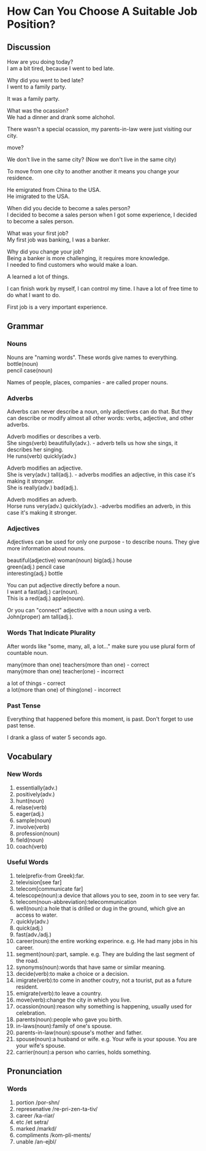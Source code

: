 # How Can You Choose A Suitable Job Position?
## Discussion
How are you doing today?  
I am a bit tired, because I went to bed late.  

Why did you went to bed late?  
I went to a family party.  

It was a family party.  

What was the ocassion?  
We had a dinner and drank some alchohol.  

There wasn't a special ocassion, my parents-in-law were just visiting our city.  

move?  

We don't live in the same city? (Now we don't live in the same city)  

To move from one city to another another it means you change your residence.   

He emigrated from China to the USA.  
He imigrated to the USA.

When did you decide to become a sales person?  
I decided to become a sales person when I got some experience, I decided to become a sales person.  

What was your first job?  
My first job was banking, I was a banker.  

Why did you change your job?  
Being a banker is more challenging, it requires more knowledge.  
I needed to find customers who would make a loan.  

A learned a lot of things. 

I can finish work by myself, I can control my time. I have a lot of free time to do what I want to do.  

First job is a very important experience.  




## Grammar
### Nouns
Nouns are "naming words". These words give names to everything.  
bottle(noun)  
pencil case(noun)  

Names of people, places, companies - are called proper nouns.  

### Adverbs
Adverbs can never describe a noun, only adjectives can do that. But they can describe or modify almost all other words: verbs, adjective, and other adverbs.  

Adverb modifies or describes a verb.  
She sings(verb) beautifully(adv.). - adverb tells us how she sings, it describes her singing.  
He runs(verb) quickly(adv.)  

Adverb modifies an adjective.  
She is very(adv.) tall(adj.). - adverbs modifies an adjective, in this case it's making it stronger.  
She is really(adv.) bad(adj.).  

Adverb modifies an adverb.  
Horse runs very(adv.) quickly(adv.). -adverbs modifies an adverb, in this case it's making it stronger.  

### Adjectives
Adjectives can be used for only one purpose - to describe nouns. They give more information about nouns.  

beautiful(adjective) woman(noun)
big(adj.) house  
green(adj.) pencil case  
interesting(adj.) bottle  

You can put adjective directly before a noun.  
I want a fast(adj.) car(noun).  
This is a red(adj.) apple(noun).  

Or you can "connect" adjective with a noun using a verb.  
John(proper) am tall(adj.).  

### Words That Indicate Plurality
After words like "some, many, all, a lot..." make sure you use plural form of countable noun.  

many(more than one) teachers(more than one) - correct  
many(more than one) teacher(one) - incorrect  

a lot of things - correct  
a lot(more than one) of thing(one) - incorrect  

### Past Tense
Everything that happened before this moment, is past. Don't forget to use past tense.  

I drank a glass of water 5 seconds ago.  

## Vocabulary
### New Words
1. essentially(adv.)
1. positively(adv.)
1. hunt(noun)
1. relase(verb)
1. eager(adj.)
1. sample(noun)
1. involve(verb)
1. profession(noun)
1. field(noun)
1. coach(verb)

### Useful Words
1. tele(prefix-from Greek):far.
1. television[see far]
1. telecom[communicate far]
1. telescope(noun):a device that allows you to see, zoom in to see very far.
1. telecom(noun-abbreviation):telecommunication
1. well(noun):a hole that is drilled or dug in the ground, which give an access to water.
1. quickly(adv.)
1. quick(adj.)
1. fast(adv./adj.)
1. career(noun):the entire working experince. e.g. He had many jobs in his career.  
1. segment(noun):part, sample. e.g. They are bulding the last segment of the road.
1. synonyms(noun):words that have same or similar meaning.
1. decide(verb):to make a choice or a decision.
1. imigrate(verb):to come in another coutry, not a tourist, put as a future resident.
1. emigrate(verb):to leave a country.
1. move(verb):change the city in which you live.
1. ocassion(noun):reason why something is happening, usually used for celebration.
1. parents(noun):people who gave you birth.
1. in-laws(noun):family of one's spouse.
1. parents-in-law(noun):spouse's mother and father.
1. spouse(noun):a husband or wife. e.g. Your wife is your spouse. You are your wife's spouse.
1. carrier(noun):a person who carries, holds something.

## Pronunciation
### Words
1. portion /por-shn/
1. represenative /re-pri-zen-ta-tiv/
1. career /ka-riar/
1. etc /et setra/ 
1. marked /markd/
1. compliments /kom-pli-ments/
1. unable /an-ejbl/
